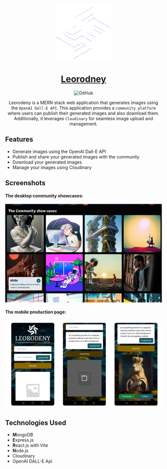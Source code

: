 <p align="center">
  <img src="/client/src/assets/leorodeny.png" alt="leorodeny app logo"/>
</p>

<h1 align="center"><a href="https://leorodney.onrender.com/" target="blank">Leorodney</a></h1>

<p align="center">
  <img alt="GitHub" src="https://img.shields.io/github/license/whybe7/leorodney?style=for-the-badge">
</p>

<p align="center">
Leorodeny is a MERN stack web application that generates images using the <code>OpenAI Dall-E API</code>. This application provides a <code>community platform</code> where users can publish their generated images and also download them. Additionally, it leverages <code>Cloudinary</code> for seamless image upload and management.
</p>

## Features
- Generate images using the OpenAI Dall-E API
- Publish and share your generated images with the community
- Download your generated images
- Manage your images using Cloudinary

## Screenshots
#### The desktop community showcases:
![desktop community showcases](/screenshots/mobile%20(6).png)
#### The mobile production page:
![desktop community showcases](/screenshots/generating.png)

## Technologies Used
- **M**ongoDB
- **E**xpress.js
- **R**eact.js with Vite
- **N**ode.js
- Cloudinary
- OpenAI DALL-E Api
